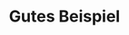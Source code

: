 ---
moduleTitle: Einführung
unitTitle: Worked Examples Fallvignette
title: Gutes Beispiel
module: 0
unit: 4
subunit: 2
type: information
---